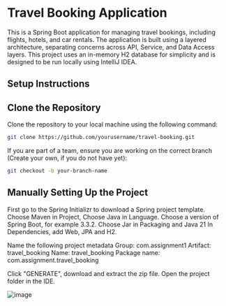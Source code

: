 
# Travel Booking Application

This is a Spring Boot application for managing travel bookings, including flights, hotels, and car rentals. The application is built using a layered architecture, separating concerns across API, Service, and Data Access layers. This project uses an in-memory H2 database for simplicity and is designed to be run locally using IntelliJ IDEA.


## Setup Instructions

## Clone the Repository 

Clone the repository to your local machine using the following command:

```bash
git clone https://github.com/yourusername/travel-booking.git
```

If you are part of a team, ensure you are working on the correct branch (Create your own, if you do not have yet):
```bash
git checkout -b your-branch-name
```
## Manually Setting Up the Project

First go to the Spring Initializr to download a Spring project template. Choose Maven in Project, Choose Java in Language. Choose a version of Spring Boot, for example 3.3.2. Choose Jar in Packaging and Java 21 In Dependencies, add Web, JPA and H2.

Name the following project metadata
Group: com.assignment1
Artifact: travel_booking
Name: travel_booking
Package name: com.assignment.travel_booking 
 
Click "GENERATE", download and extract the zip file. Open the project folder in the IDE.


![image](https://github.com/user-attachments/assets/4ae64893-88c9-4a9a-908f-c108837fe558)



